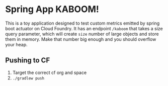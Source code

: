 # Spring App KABOOM!

This is a toy application designed to test custom metrics emitted by spring boot
actuator on Cloud Foundry. It has an endpoint `/kaboom` that takes a size query parameter, which
will create `size` number of large objects and store them in memory. Make that number big enough and
you should overflow your heap.

## Pushing to CF

1. Target the correct cf org and space
1. `./gradlew push`
